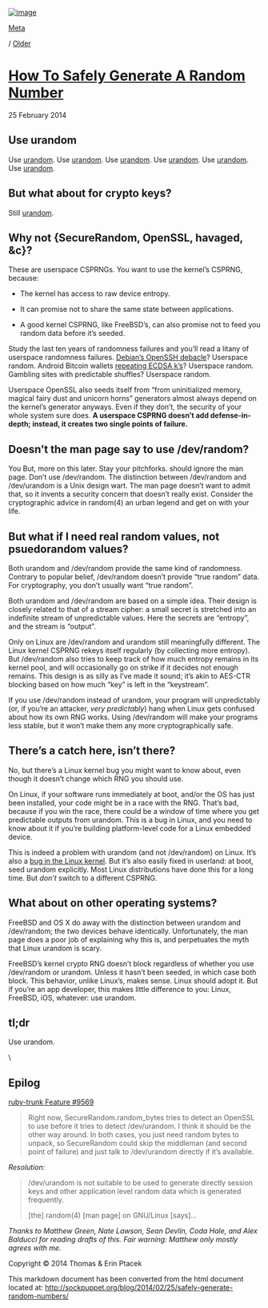 [![image](/images/fw.png)](/)

[Meta](/about)

/ [Older](/blog/archives)

[How To Safely Generate A Random Number](/blog/2014/02/25/safely-generate-random-numbers/)
==========================================================================================

25 February 2014

Use urandom
-----------

Use [urandom](http://blog.cr.yp.to/20140205-entropy.html). Use
[urandom](http://cr.yp.to/talks/2011.09.28/slides.pdf). Use
[urandom](http://golang.org/src/pkg/crypto/rand/rand_unix.go). Use
[urandom](http://security.stackexchange.com/questions/3936/is-a-rand-from-dev-urandom-secure-for-a-login-key).
Use [urandom](http://stackoverflow.com/a/5639631). Use
[urandom](https://twitter.com/bramcohen/status/206146075487240194).

But what about for crypto keys?
-------------------------------

Still
[urandom](https://twitter.com/bramcohen/status/206146075487240194).

Why not {SecureRandom, OpenSSL, havaged, &c}?
---------------------------------------------

These are userspace CSPRNGs. You want to use the kernel’s CSPRNG,
because:

-   The kernel has access to raw device entropy.

-   It can promise not to share the same state between applications.

-   A good kernel CSPRNG, like FreeBSD’s, can also promise not to feed
    you random data before it’s seeded.

Study the last ten years of randomness failures and you’ll read a litany
of userspace randomness failures. [Debian’s OpenSSH
debacle](http://research.swtch.com/openssl)? Userspace random. Android
Bitcoin wallets [repeating ECDSA
k’s](http://arstechnica.com/security/2013/08/google-confirms-critical-android-crypto-flaw-used-in-5700-bitcoin-heist/)?
Userspace random. Gambling sites with predictable shuffles? Userspace
random.

Userspace OpenSSL also seeds itself from “from uninitialized memory,
magical fairy dust and unicorn horns” generators almost always depend on
the kernel’s generator anyways. Even if they don’t, the security of your
whole system sure does. **A userspace CSPRNG doesn’t add
defense-in-depth; instead, it creates two single points of failure.**

Doesn’t the man page say to use /dev/random?
--------------------------------------------

You But, more on this later. Stay your pitchforks. should ignore the man
page. Don’t use /dev/random. The distinction between /dev/random and
/dev/urandom is a Unix design wart. The man page doesn’t want to admit
that, so it invents a security concern that doesn’t really exist.
Consider the cryptographic advice in random(4) an urban legend and get
on with your life.

But what if I need real random values, not psuedorandom values?
---------------------------------------------------------------

Both urandom and /dev/random provide the same kind of randomness.
Contrary to popular belief, /dev/random doesn’t provide “true random”
data. For cryptography, you don’t usually want “true random”.

Both urandom and /dev/random are based on a simple idea. Their design is
closely related to that of a stream cipher: a small secret is stretched
into an indefinite stream of unpredictable values. Here the secrets are
“entropy”, and the stream is “output”.

Only on Linux are /dev/random and urandom still meaningfully different.
The Linux kernel CSPRNG rekeys itself regularly (by collecting more
entropy). But /dev/random also tries to keep track of how much entropy
remains in its kernel pool, and will occasionally go on strike if it
decides not enough remains. This design is as silly as I’ve made it
sound; it’s akin to AES-CTR blocking based on how much “key” is left in
the “keystream”.

If you use /dev/random instead of urandom, your program will
unpredictably (or, if you’re an attacker, *very predictably*) hang when
Linux gets confused about how its own RNG works. Using /dev/random will
make your programs less stable, but it won’t make them any more
cryptographically safe.

There’s a catch here, isn’t there?
----------------------------------

No, but there’s a Linux kernel bug you might want to know about, even
though it doesn’t change which RNG you should use.

On Linux, if your software runs immediately at boot, and/or the OS has
just been installed, your code might be in a race with the RNG. That’s
bad, because if you win the race, there could be a window of time where
you get predictable outputs from urandom. This is a bug in Linux, and
you need to know about it if you’re building platform-level code for a
Linux embedded device.

This is indeed a problem with urandom (and not /dev/random) on Linux.
It’s also a [bug in the Linux
kernel](https://factorable.net/weakkeys12.extended.pdf). But it’s also
easily fixed in userland: at boot, seed urandom explicitly. Most Linux
distributions have done this for a long time. But *don’t* switch to a
different CSPRNG.

What about on other operating systems?
--------------------------------------

FreeBSD and OS X do away with the distinction between urandom and
/dev/random; the two devices behave identically. Unfortunately, the man
page does a poor job of explaining why this is, and perpetuates the myth
that Linux urandom is scary.

FreeBSD’s kernel crypto RNG doesn’t block regardless of whether you use
/dev/random or urandom. Unless it hasn’t been seeded, in which case both
block. This behavior, unlike Linux’s, makes sense. Linux should adopt
it. But if you’re an app developer, this makes little difference to you:
Linux, FreeBSD, iOS, whatever: use urandom.

tl;dr
-----

Use urandom.

\

Epilog
------

[ruby-trunk Feature \#9569](https://bugs.ruby-lang.org/issues/9569)

> Right now, SecureRandom.random\_bytes tries to detect an OpenSSL to
> use before it tries to detect /dev/urandom. I think it should be the
> other way around. In both cases, you just need random bytes to unpack,
> so SecureRandom could skip the middleman (and second point of failure)
> and just talk to /dev/urandom directly if it’s available.

*Resolution:*

> /dev/urandom is not suitable to be used to generate directly session
> keys and other application level random data which is generated
> frequently.
>
> [the] random(4) [man page] on GNU/Linux [says]…

*Thanks to Matthew Green, Nate Lawson, Sean Devlin, Coda Hale, and Alex
Balducci for reading drafts of this. Fair warning: Matthew only mostly
agrees with me.*

Copyright © 2014 Thomas & Erin Ptacek

This markdown document has been converted from the html document located at:
http://sockpuppet.org/blog/2014/02/25/safely-generate-random-numbers/
